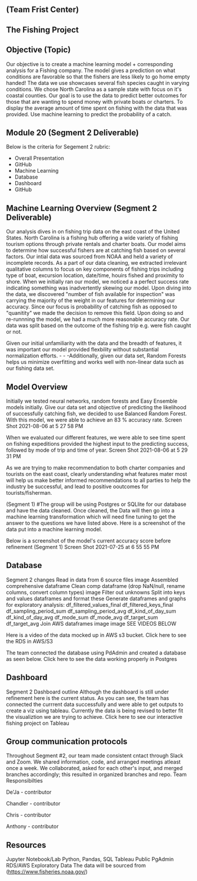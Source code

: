 ## (Team Frist Center)
## The Fishing Project


## Objective (Topic)
Our objective is to create a machine learning model + corresponding analysis for a Fishing company. The model gives a prediction on what conditions are favorable so that the fishers are less likely to go home empty handed! The data we use showcases several fish species caught in varying conditions. We chose North Carolina as a sample state with focus on it's coastal counties. Our goal is to use the data to predict better outcomes for those that are wanting to spend money with private boats or charters.
To display the average amount of time spent on fishing with the data that was provided.
Use machine learning to predict the probability of a catch.

## Module 20 (Segment 2 Deliverable)
Below is the criteria for Segement 2 rubric:
- Overall Presentation
- GitHub
- Machine Learning
- Database
- Dashboard
- GitHub

## Machine Learning Overview (Segment 2 Deliverable)
Our analysis dives in on fishing trip data on the east coast of the United States. North Carolina is a fishing hub offering a wide variety of fishing tourism options through private rentals and charter boats. Our model aims to determine how successful fishers are at catching fish based on several factors. Our intial data was sourced from NOAA and held a variety of incomplete records. As a part of our data cleaning, we extracted irrelevant qualitative columns to focus on key components of fishing trips including type of boat, excursion location, date/time, houirs fished and proximity to shore. When we initially ran our model, we noticed a a perfect success rate indicating something was inadvertently skewing our model. Upon diving into the data, we discovered "number of fish available for inspection" was carrying the majority of the weight in our features for determining our accuracy. Since our focus is probability of catching fish as opposed to "quanitity" we made the decision to remove this field. Upon doing so and re-runnning the model, we had a much more reasonable accuracy rate. Our data was split based on the outcome of the fishing trip e.g. were fish caught or not.

Given our initial unfamiliarity with the data and the breadth of features, it was important our model provided flexbility without substantial normalization efforts. - - -Additionally, given our data set, Random Forests helps us minimize overfitting and works well with non-linear data such as our fishing data set.


## Model Overview
Initially we tested neural networks, random forests and Easy Ensemble models initially. Give our data set and objective of predicting the likelihood of successfully catching fish, we decided to use Balanced Random Forest. With this model, we were able to achieve an 83 % accuracy rate.
Screen Shot 2021-08-06 at 5 27 58 PM

When we evaluated our different features, we were able to see time spent on fishing expeditions provided the highest input to the predicting success, followed by mode of trip and time of year.
Screen Shot 2021-08-06 at 5 29 31 PM

As we are trying to make recommendation to both charter companies and tourists on the east coast, clearly understanding what features mater most will help us make better informed recommendations to all parties to help the industry be successful, and lead to positive ooutcomes for tourists/fisherman.

(Segment 1) #The group will be using Postgres or SQLlite for our database and have the data cleaned. Once cleaned, the Data will then go into a machine learning transformation which will need fine tuning to get the answer to the questions we have listed above. Here is a screenshot of the data put into a machine learning model.



Below is a screenshot of the model's current accuracy score before refinement (Segment 1)
Screen Shot 2021-07-25 at 6 55 55 PM

## Database
Segment 2 changes
Read in data from 6 source files image
Assembled comprehensive dataframe
Clean comp dataframe (drop NaN/null, rename columns, convert column types) image
Filter out unknowns
Split into keys and values dataframes and format these
Generate dataframes and graphs for exploratory analysis:
df_filtered_values_final
df_filtered_keys_final
df_sampling_period_sum
df_sampling_period_avg
df_kind_of_day_sum
df_kind_of_day_avg
df_mode_sum
df_mode_avg
df_target_sum
df_target_avg
Join AWS dataframes image image
SEE VIDEOS BELOW

Here is a video of the data mocked up in AWS s3 bucket. Click here to see the RDS in AWS/S3

The team connected the database using PdAdmin and created a database as seen below. Click here to see the data working properly in Postgres

## Dashboard
Segment 2 Dashboard outline
Although the dashboard is still under refinement here is the current status. As you can see, the team has connected the currrent data successfully and were able to get outputs to create a viz using tableau.
Currently the data is being revised to better fit the visualiztion we are trying to achieve.
Click here to see our interactive fishing project on Tableau



## Group communication protocols
Throughout Segment #2, our team made consistent cntact through Slack and Zoom. We shared information, code, and arranged meetings atleast once a week. We collaborated, asked for each other's input, and merged branches accordingly; this resulted in organized branches and repo. 
Team Responsibilties

De'Ja - contributor

Chandler - contributor

Chris - contributor

Anthony - contributor

## Resources
Jupyter Notebook/Lab
Python, Pandas, SQL
Tableau Public
PgAdmin
RDS/AWS
Exploratory Data
The data will be sourced from (https://www.fisheries.noaa.gov/)
